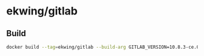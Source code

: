 # ekwing/gitlab

## Build
```bash
docker build --tag=ekwing/gitlab --build-arg GITLAB_VERSION=10.8.3-ce.0 --compress .
```
